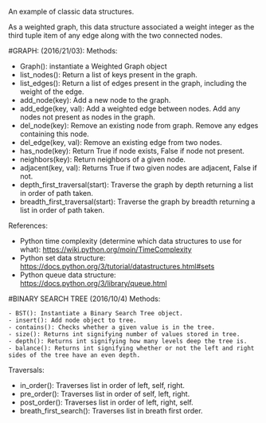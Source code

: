 An example of classic data structures.

As a weighted graph, this data structure associated a weight integer as the third tuple item of any
edge along with the two connected nodes.

#GRAPH:
(2016/21/03):
  Methods:
  - Graph():  instantiate a Weighted Graph object
  - list_nodes():  Return a list of keys present in the graph.
  - list_edges():  Return a list of edges present in the graph, including the weight of the edge.
  - add_node(key):  Add a new node to the graph.
  - add_edge(key, val):  Add a weighted edge between nodes.  Add any nodes not present as nodes in the graph.
  - del_node(key):  Remove an existing node from graph.  Remove any edges containing this node.
  - del_edge(key, val):  Remove an existing edge from two nodes.
  - has_node(key):  Return True if node exists, False if node not present.
  - neighbors(key):  Return neighbors of a given node.
  - adjacent(key, val):  Returns True if two given nodes are adjacent, False if not.
  - depth_first_traversal(start):  Traverse the graph by depth returning a list in order of path taken.
  - breadth_first_traversal(start):  Traverse the graph by breadth returning a list in order of path taken.

References:
  - Python time complexity (determine which data structures to use for what):  https://wiki.python.org/moin/TimeComplexity
  - Python set data structure:  https://docs.python.org/3/tutorial/datastructures.html#sets
  - Python queue data structure:  https://docs.python.org/3/library/queue.html


#BINARY SEARCH TREE
  (2016/10/4)
  Methods:

    - BST(): Instantiate a Binary Search Tree object.
    - insert(): Add node object to tree.
    - contains(): Checks whether a given value is in the tree.
    - size(): Returns int signifying number of values stored in tree.
    - depth(): Returns int signifying how many levels deep the tree is.
    - balance(): Returns int signifying whether or not the left and right sides of the tree have an even depth.


  Traversals:

  - in_order(): Traverses list in order of left, self, right.
  - pre_order(): Traverses list in order of self, left, right.
  - post_order(): Traverses list in order of left, right, self.
  - breath_first_search(): Traverses list in breath first order.
